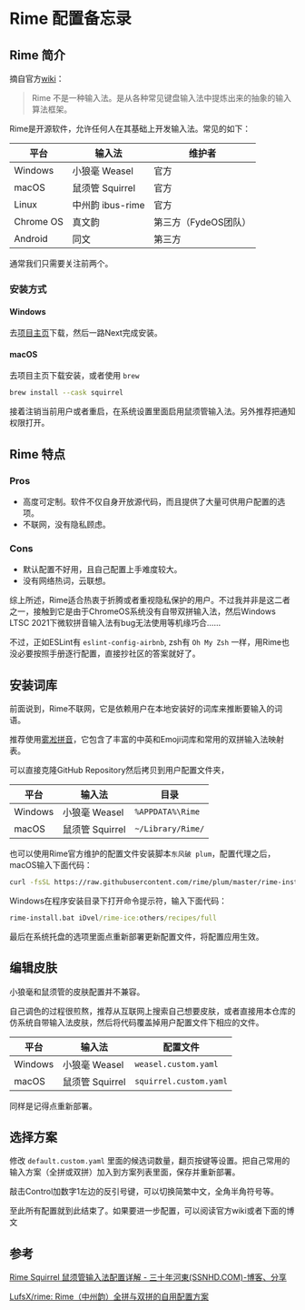 # Rime 配置备忘录

## Rime 简介
摘自官方[wiki](https://github.com/rime/home/wiki/RimeWithSchemata#rime-%E6%98%AF%E5%95%A5)：

> Rime 不是一种输入法。是从各种常见键盘输入法中提炼出来的抽象的输入算法框架。

Rime是开源软件，允许任何人在其基础上开发输入法。常见的如下：

|平台| 输入法| 维护者 |
| --- | --- | --- |
|Windows|小狼毫 Weasel| 官方 |
|macOS | 鼠须管 Squirrel |官方 |
|Linux | 中州韵 ibus-rime |官方 |
|Chrome OS | 真文韵 | 第三方（FydeOS团队） |
|Android | 同文 | 第三方 |

通常我们只需要关注前两个。

### 安装方式

#### Windows 
去[项目主页](https://rime.im/download/)下载，然后一路Next完成安装。

#### macOS
去项目主页下载安装，或者使用 `brew`

```bash
brew install --cask squirrel
```
接着注销当前用户或者重启，在系统设置里面启用鼠须管输入法。另外推荐把通知权限打开。



## Rime 特点

### Pros
* 高度可定制。软件不仅自身开放源代码，而且提供了大量可供用户配置的选项。
* 不联网，没有隐私顾虑。

### Cons
* 默认配置不好用，且自己配置上手难度较大。
* 没有网络热词，云联想。

综上所述，Rime适合热衷于折腾或者重视隐私保护的用户。不过我并非是这二者之一，接触到它是由于ChromeOS系统没有自带双拼输入法，然后Windows LTSC 2021下微软拼音输入法有bug无法使用等机缘巧合……

不过，正如ESLint有 `eslint-config-airbnb`, zsh有 `Oh My Zsh` 一样，用Rime也没必要按照手册逐行配置，直接抄社区的答案就好了。

## 安装词库

前面说到，Rime不联网，它是依赖用户在本地安装好的词库来推断要输入的词语。

推荐使用[雾凇拼音](https://github.com/iDvel/rime-ice)，它包含了丰富的中英和Emoji词库和常用的双拼输入法映射表。

可以直接克隆GitHub Repository然后拷贝到用户配置文件夹，

|平台| 输入法| 目录 |
| --- | --- | --- |
|Windows|小狼毫 Weasel| `%APPDATA%\Rime` |
|macOS | 鼠须管 Squirrel |`~/Library/Rime/` |

也可以使用Rime官方维护的配置文件安装脚本`东风破 plum`，配置代理之后，
macOS输入下面代码：

```bash
curl -fsSL https://raw.githubusercontent.com/rime/plum/master/rime-install | bash -s -- iDvel/rime-ice:others/recipes/full
```

Windows在程序安装目录下打开命令提示符，输入下面代码：
```bat
rime-install.bat iDvel/rime-ice:others/recipes/full
```

最后在系统托盘的选项里面点重新部署更新配置文件，将配置应用生效。

## 编辑皮肤

小狼毫和鼠须管的皮肤配置并不兼容。

自己调色的过程很煎熬，推荐从互联网上搜索自己想要皮肤，或者直接用本仓库的仿系统自带输入法皮肤，然后将代码覆盖掉用户配置文件下相应的文件。

|平台| 输入法| 配置文件 |
| --- | --- | --- |
|Windows|小狼毫 Weasel| `weasel.custom.yaml` |
|macOS | 鼠须管 Squirrel |`squirrel.custom.yaml` |

同样是记得点重新部署。

## 选择方案

修改 `default.custom.yaml` 里面的候选词数量，翻页按键等设置。把自己常用的输入方案（全拼或双拼）加入到方案列表里面，保存并重新部署。

敲击Control加数字1左边的反引号键，可以切换简繁中文，全角半角符号等。

至此所有配置就到此结束了。如果要进一步配置，可以阅读官方wiki或者下面的博文

## 参考

[Rime Squirrel 鼠须管输入法配置详解 - 三十年河東(SSNHD.COM)-博客、分享](https://ssnhd.com/2022/01/06/rime/)

[LufsX/rime: Rime（中州韵）全拼与双拼的自用配置方案](https://github.com/LufsX/rime)